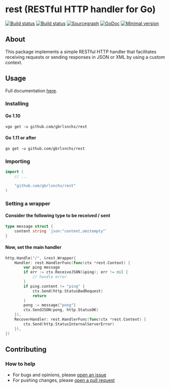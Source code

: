 # rest (RESTful HTTP handler for Go)

[![Build status](https://travis-ci.org/gbrlsnchs/rest.svg?branch=master)](https://travis-ci.org/gbrlsnchs/rest)
[![Build status](https://ci.appveyor.com/api/projects/status/sy5iwaww690tymu3/branch/master?svg=true)](https://ci.appveyor.com/project/gbrlsnchs/rest/branch/master)
[![Sourcegraph](https://sourcegraph.com/github.com/gbrlsnchs/rest/-/badge.svg)](https://sourcegraph.com/github.com/gbrlsnchs/rest?badge)
[![GoDoc](https://godoc.org/github.com/gbrlsnchs/rest?status.svg)](https://godoc.org/github.com/gbrlsnchs/rest)
[![Minimal version](https://img.shields.io/badge/minimal%20version-go1.10%2B-5272b4.svg)](https://golang.org/doc/go1.10)

## About
This package implements a simple RESTful HTTP handler that facilitates receiving requests or sending responses in JSON or XML by using a custom context.

## Usage
Full documentation [here](https://godoc.org/github.com/gbrlsnchs/rest).

### Installing
#### Go 1.10
`vgo get -u github.com/gbrlsnchs/rest`
#### Go 1.11 or after
`go get -u github.com/gbrlsnchs/rest`

### Importing
```go
import (
	// ...

	"github.com/gbrlsnchs/rest"
)
```

### Setting a wrapper
#### Consider the following type to be received / sent
```go
type message struct {
	content string `json:"content,omitempty"`
}
```

#### Now, set the main handler
```go
http.Handle("/", &rest.Wrapper{
	Handler: rest.HandlerFunc(func(ctx *rest.Context) {
		var ping message
		if err := ctx.ReceiveJSON(&ping); err != nil {
			// handle error
		}
		if ping.content != "ping" {
			ctx.Send(http.StatusBadRequest)
			return
		}
		pong := message{"pong"}
		ctx.SendJSON(pong, http.StatusOK)
	}),
	RecoverHandler: rest.HandlerFunc(func(ctx *rest.Context) {
		ctx.Send(http.StatusInternalServerError)
	}),
})
```

## Contributing
### How to help
- For bugs and opinions, please [open an issue](https://github.com/gbrlsnchs/rest/issues/new)
- For pushing changes, please [open a pull request](https://github.com/gbrlsnchs/rest/compare)
